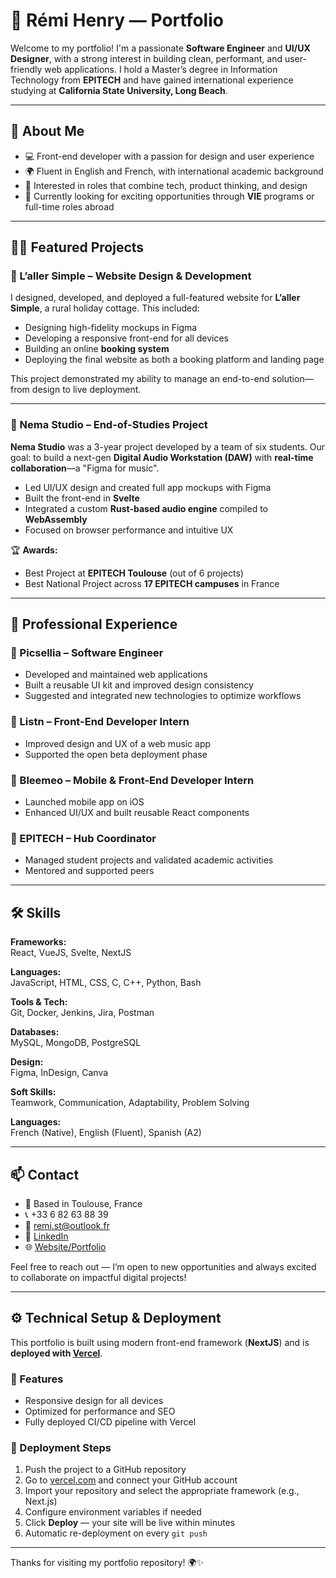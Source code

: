 # 💼 Rémi Henry — Portfolio

Welcome to my portfolio! I'm a passionate **Software Engineer** and **UI/UX Designer**, with a strong interest in building clean, performant, and user-friendly web applications. I hold a Master’s degree in Information Technology from **EPITECH** and have gained international experience studying at **California State University, Long Beach**.

---

## 🔗 About Me

- 💻 Front-end developer with a passion for design and user experience
- 🌍 Fluent in English and French, with international academic background
- 🎯 Interested in roles that combine tech, product thinking, and design
- 🌱 Currently looking for exciting opportunities through **VIE** programs or full-time roles abroad

---

## 🧑‍💻 Featured Projects

### 📍 L’aller Simple – Website Design & Development

I designed, developed, and deployed a full-featured website for **L’aller Simple**, a rural holiday cottage. This included:

- Designing high-fidelity mockups in Figma
- Developing a responsive front-end for all devices
- Building an online **booking system**
- Deploying the final website as both a booking platform and landing page

This project demonstrated my ability to manage an end-to-end solution—from design to live deployment.

---

### 📍 Nema Studio – End-of-Studies Project

**Nema Studio** was a 3-year project developed by a team of six students. Our goal: to build a next-gen **Digital Audio Workstation (DAW)** with **real-time collaboration**—a "Figma for music".

- Led UI/UX design and created full app mockups with Figma
- Built the front-end in **Svelte**
- Integrated a custom **Rust-based audio engine** compiled to **WebAssembly**
- Focused on browser performance and intuitive UX

🏆 **Awards:**

- Best Project at **EPITECH Toulouse** (out of 6 projects)
- Best National Project across **17 EPITECH campuses** in France

---

## 💼 Professional Experience

### 📍 Picsellia – Software Engineer

- Developed and maintained web applications
- Built a reusable UI kit and improved design consistency
- Suggested and integrated new technologies to optimize workflows

### 📍 Listn – Front-End Developer Intern

- Improved design and UX of a web music app
- Supported the open beta deployment phase

### 📍 Bleemeo – Mobile & Front-End Developer Intern

- Launched mobile app on iOS
- Enhanced UI/UX and built reusable React components

### 📍 EPITECH – Hub Coordinator

- Managed student projects and validated academic activities
- Mentored and supported peers

---

## 🛠️ Skills

**Frameworks:**  
React, VueJS, Svelte, NextJS

**Languages:**  
JavaScript, HTML, CSS, C, C++, Python, Bash

**Tools & Tech:**  
Git, Docker, Jenkins, Jira, Postman

**Databases:**  
MySQL, MongoDB, PostgreSQL

**Design:**  
Figma, InDesign, Canva

**Soft Skills:**  
Teamwork, Communication, Adaptability, Problem Solving

**Languages:**  
French (Native), English (Fluent), Spanish (A2)

---

## 📫 Contact

- 📍 Based in Toulouse, France
- 📞 +33 6 82 63 88 39
- 📧 remi.st@outlook.fr
- 🔗 [LinkedIn](https://www.linkedin.com/in/remi-henry)
- 🌐 [Website/Portfolio](https://www.remihenry.com)

Feel free to reach out — I’m open to new opportunities and always excited to collaborate on impactful digital projects!

---

## ⚙️ Technical Setup & Deployment

This portfolio is built using modern front-end framework (**NextJS**) and is **deployed with [Vercel](https://vercel.com/)**.

### 🧪 Features

- Responsive design for all devices
- Optimized for performance and SEO
- Fully deployed CI/CD pipeline with Vercel

### 🚀 Deployment Steps

1. Push the project to a GitHub repository
2. Go to [vercel.com](https://vercel.com/) and connect your GitHub account
3. Import your repository and select the appropriate framework (e.g., Next.js)
4. Configure environment variables if needed
5. Click **Deploy** — your site will be live within minutes
6. Automatic re-deployment on every `git push`

---

Thanks for visiting my portfolio repository! 🌍✨
